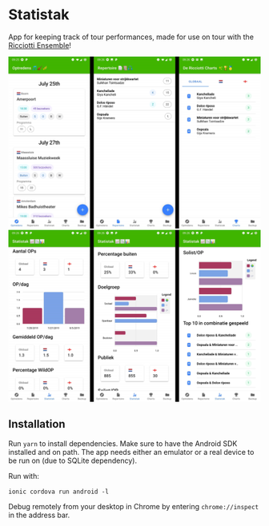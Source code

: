 # Statistak

App for keeping track of tour performances, made for use on tour with the [Ricciotti Ensemble](https://ricciotti.nl)!

![Screenshots 1](misc/statistak-screenshot-series-1.jpg)
![Screenshots 2](misc/statistak-screenshot-series-2.jpg)

## Installation

Run `yarn` to install dependencies. Make sure to have the Android SDK installed and on path. The app needs either an emulator or a real device to be run on (due to SQLite dependency).

Run with:
```
ionic cordova run android -l
```

Debug remotely from your desktop in Chrome by entering `chrome://inspect` in the address bar.
